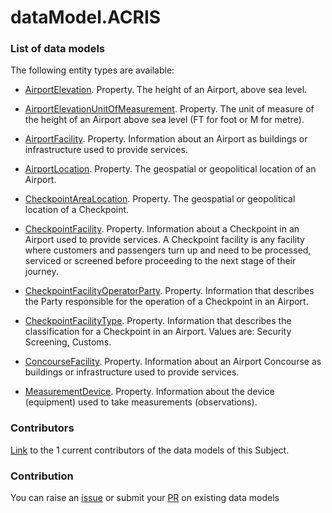 # dataModel.ACRIS

### List of data models

The following entity types are available:
- [AirportElevation](https://github.com/smart-data-models/dataModel.ACRIS/blob/master/AirportElevation/README.md). Property. The height of an Airport, above sea level.

- [AirportElevationUnitOfMeasurement](https://github.com/smart-data-models/dataModel.ACRIS/blob/master/AirportElevationUnitOfMeasurement/README.md). Property. The unit of measure of the height of an Airport above sea level (FT for foot or M for metre).

- [AirportFacility](https://github.com/smart-data-models/dataModel.ACRIS/blob/master/AirportFacility/README.md). Property. Information about an Airport as buildings or infrastructure used to provide services.

- [AirportLocation](https://github.com/smart-data-models/dataModel.ACRIS/blob/master/AirportLocation/README.md). Property. The geospatial or geopolitical location of an Airport.

- [CheckpointAreaLocation](https://github.com/smart-data-models/dataModel.ACRIS/blob/master/CheckpointAreaLocation/README.md). Property. The geospatial or geopolitical location of a Checkpoint.

- [CheckpointFacility](https://github.com/smart-data-models/dataModel.ACRIS/blob/master/CheckpointFacility/README.md). Property. Information about a Checkpoint in an Airport used to provide services. A Checkpoint facility is any facility where customers and passengers turn up and need to be processed, serviced or screened before proceeding to the next stage of their journey. 

- [CheckpointFacilityOperatorParty](https://github.com/smart-data-models/dataModel.ACRIS/blob/master/CheckpointFacilityOperatorParty/README.md). Property. Information that describes the Party responsible for the operation of a Checkpoint in an Airport.

- [CheckpointFacilityType](https://github.com/smart-data-models/dataModel.ACRIS/blob/master/CheckpointFacilityType/README.md). Property. Information that describes the classification for a Checkpoint in an Airport. Values are: Security Screening, Customs.

- [ConcourseFacility](https://github.com/smart-data-models/dataModel.ACRIS/blob/master/ConcourseFacility/README.md). Property. Information about an Airport Concourse as buildings or infrastructure used to provide services.

- [MeasurementDevice](https://github.com/smart-data-models/dataModel.ACRIS/blob/master/MeasurementDevice/README.md). Property. Information about the device (equipment) used to take measurements (observations).



### Contributors
[Link](https://github.com/smart-data-models/dataModel.ACRIS/blob/master/CONTRIBUTORS.yaml) to the 1 current contributors of the data models of this Subject.


### Contribution
You can raise an [issue](https://github.com/smart-data-models/dataModel.ACRIS/issues) or submit your [PR](https://github.com/smart-data-models/dataModel.ACRIS/pulls) on existing data models
